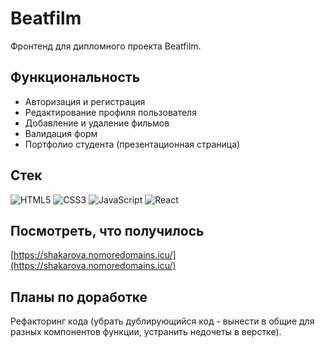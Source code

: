 # Beatfilm
Фронтенд для дипломного проекта Beatfilm.

## Функциональность
* Авторизация и регистрация
* Редактирование профиля пользователя
* Добавление и удаление фильмов
* Валидация форм
* Портфолио студента (презентационная страница)

## Стек
<img alt="HTML5" src="https://img.shields.io/badge/html5-%23E34F26.svg?style=for-the-badge&logo=html5&logoColor=white"/> <img alt="CSS3" src="https://img.shields.io/badge/css3-%231572B6.svg?style=for-the-badge&logo=css3&logoColor=white"/> <img alt="JavaScript" src="https://img.shields.io/badge/javascript-%23323330.svg?style=for-the-badge&logo=javascript&logoColor=%23F7DF1E"/> <img alt="React" src="https://img.shields.io/badge/react-%2320232a.svg?style=for-the-badge&logo=react&logoColor=%2361DAFB"/>

## Посмотреть, что получилось
[https://shakarova.nomoredomains.icu/](https://shakarova.nomoredomains.icu/)

## Планы по доработке
Рефакторинг кода (убрать дублирующийся код - вынести в общие для разных компонентов функции, устранить недочеты в верстке).

